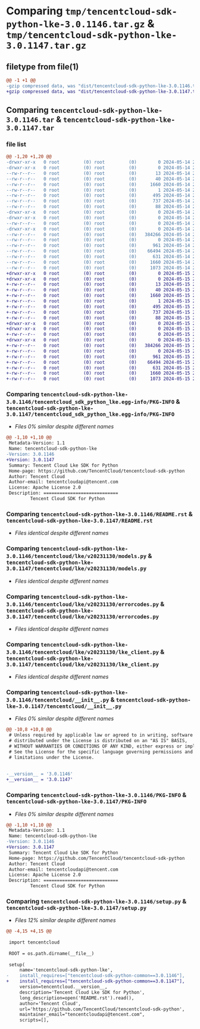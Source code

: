 # Comparing `tmp/tencentcloud-sdk-python-lke-3.0.1146.tar.gz` & `tmp/tencentcloud-sdk-python-lke-3.0.1147.tar.gz`

## filetype from file(1)

```diff
@@ -1 +1 @@
-gzip compressed data, was "dist/tencentcloud-sdk-python-lke-3.0.1146.tar", last modified: Tue May 14 21:48:46 2024, max compression
+gzip compressed data, was "dist/tencentcloud-sdk-python-lke-3.0.1147.tar", last modified: Wed May 15 22:09:43 2024, max compression
```

## Comparing `tencentcloud-sdk-python-lke-3.0.1146.tar` & `tencentcloud-sdk-python-lke-3.0.1147.tar`

### file list

```diff
@@ -1,20 +1,20 @@
-drwxr-xr-x   0 root         (0) root         (0)        0 2024-05-14 21:48:46.000000 tencentcloud-sdk-python-lke-3.0.1146/
-drwxr-xr-x   0 root         (0) root         (0)        0 2024-05-14 21:48:46.000000 tencentcloud-sdk-python-lke-3.0.1146/tencentcloud_sdk_python_lke.egg-info/
--rw-r--r--   0 root         (0) root         (0)       13 2024-05-14 21:48:46.000000 tencentcloud-sdk-python-lke-3.0.1146/tencentcloud_sdk_python_lke.egg-info/top_level.txt
--rw-r--r--   0 root         (0) root         (0)       40 2024-05-14 21:48:46.000000 tencentcloud-sdk-python-lke-3.0.1146/tencentcloud_sdk_python_lke.egg-info/requires.txt
--rw-r--r--   0 root         (0) root         (0)     1660 2024-05-14 21:48:46.000000 tencentcloud-sdk-python-lke-3.0.1146/tencentcloud_sdk_python_lke.egg-info/PKG-INFO
--rw-r--r--   0 root         (0) root         (0)        1 2024-05-14 21:48:46.000000 tencentcloud-sdk-python-lke-3.0.1146/tencentcloud_sdk_python_lke.egg-info/dependency_links.txt
--rw-r--r--   0 root         (0) root         (0)      495 2024-05-14 21:48:46.000000 tencentcloud-sdk-python-lke-3.0.1146/tencentcloud_sdk_python_lke.egg-info/SOURCES.txt
--rw-r--r--   0 root         (0) root         (0)      737 2024-05-14 21:48:46.000000 tencentcloud-sdk-python-lke-3.0.1146/README.rst
--rw-r--r--   0 root         (0) root         (0)       88 2024-05-14 21:48:46.000000 tencentcloud-sdk-python-lke-3.0.1146/setup.cfg
-drwxr-xr-x   0 root         (0) root         (0)        0 2024-05-14 21:48:46.000000 tencentcloud-sdk-python-lke-3.0.1146/tencentcloud/
-drwxr-xr-x   0 root         (0) root         (0)        0 2024-05-14 21:48:46.000000 tencentcloud-sdk-python-lke-3.0.1146/tencentcloud/lke/
--rw-r--r--   0 root         (0) root         (0)        0 2024-05-14 21:48:46.000000 tencentcloud-sdk-python-lke-3.0.1146/tencentcloud/lke/__init__.py
-drwxr-xr-x   0 root         (0) root         (0)        0 2024-05-14 21:48:46.000000 tencentcloud-sdk-python-lke-3.0.1146/tencentcloud/lke/v20231130/
--rw-r--r--   0 root         (0) root         (0)   384266 2024-05-14 21:48:46.000000 tencentcloud-sdk-python-lke-3.0.1146/tencentcloud/lke/v20231130/models.py
--rw-r--r--   0 root         (0) root         (0)        0 2024-05-14 21:48:46.000000 tencentcloud-sdk-python-lke-3.0.1146/tencentcloud/lke/v20231130/__init__.py
--rw-r--r--   0 root         (0) root         (0)      961 2024-05-14 21:48:46.000000 tencentcloud-sdk-python-lke-3.0.1146/tencentcloud/lke/v20231130/errorcodes.py
--rw-r--r--   0 root         (0) root         (0)    66494 2024-05-14 21:48:46.000000 tencentcloud-sdk-python-lke-3.0.1146/tencentcloud/lke/v20231130/lke_client.py
--rw-r--r--   0 root         (0) root         (0)      631 2024-05-14 21:48:46.000000 tencentcloud-sdk-python-lke-3.0.1146/tencentcloud/__init__.py
--rw-r--r--   0 root         (0) root         (0)     1660 2024-05-14 21:48:46.000000 tencentcloud-sdk-python-lke-3.0.1146/PKG-INFO
--rw-r--r--   0 root         (0) root         (0)     1073 2024-05-14 21:48:46.000000 tencentcloud-sdk-python-lke-3.0.1146/setup.py
+drwxr-xr-x   0 root         (0) root         (0)        0 2024-05-15 22:09:43.000000 tencentcloud-sdk-python-lke-3.0.1147/
+drwxr-xr-x   0 root         (0) root         (0)        0 2024-05-15 22:09:43.000000 tencentcloud-sdk-python-lke-3.0.1147/tencentcloud_sdk_python_lke.egg-info/
+-rw-r--r--   0 root         (0) root         (0)       13 2024-05-15 22:09:43.000000 tencentcloud-sdk-python-lke-3.0.1147/tencentcloud_sdk_python_lke.egg-info/top_level.txt
+-rw-r--r--   0 root         (0) root         (0)       40 2024-05-15 22:09:43.000000 tencentcloud-sdk-python-lke-3.0.1147/tencentcloud_sdk_python_lke.egg-info/requires.txt
+-rw-r--r--   0 root         (0) root         (0)     1660 2024-05-15 22:09:43.000000 tencentcloud-sdk-python-lke-3.0.1147/tencentcloud_sdk_python_lke.egg-info/PKG-INFO
+-rw-r--r--   0 root         (0) root         (0)        1 2024-05-15 22:09:43.000000 tencentcloud-sdk-python-lke-3.0.1147/tencentcloud_sdk_python_lke.egg-info/dependency_links.txt
+-rw-r--r--   0 root         (0) root         (0)      495 2024-05-15 22:09:43.000000 tencentcloud-sdk-python-lke-3.0.1147/tencentcloud_sdk_python_lke.egg-info/SOURCES.txt
+-rw-r--r--   0 root         (0) root         (0)      737 2024-05-15 22:09:43.000000 tencentcloud-sdk-python-lke-3.0.1147/README.rst
+-rw-r--r--   0 root         (0) root         (0)       88 2024-05-15 22:09:43.000000 tencentcloud-sdk-python-lke-3.0.1147/setup.cfg
+drwxr-xr-x   0 root         (0) root         (0)        0 2024-05-15 22:09:43.000000 tencentcloud-sdk-python-lke-3.0.1147/tencentcloud/
+drwxr-xr-x   0 root         (0) root         (0)        0 2024-05-15 22:09:43.000000 tencentcloud-sdk-python-lke-3.0.1147/tencentcloud/lke/
+-rw-r--r--   0 root         (0) root         (0)        0 2024-05-15 22:09:43.000000 tencentcloud-sdk-python-lke-3.0.1147/tencentcloud/lke/__init__.py
+drwxr-xr-x   0 root         (0) root         (0)        0 2024-05-15 22:09:43.000000 tencentcloud-sdk-python-lke-3.0.1147/tencentcloud/lke/v20231130/
+-rw-r--r--   0 root         (0) root         (0)   384266 2024-05-15 22:09:43.000000 tencentcloud-sdk-python-lke-3.0.1147/tencentcloud/lke/v20231130/models.py
+-rw-r--r--   0 root         (0) root         (0)        0 2024-05-15 22:09:43.000000 tencentcloud-sdk-python-lke-3.0.1147/tencentcloud/lke/v20231130/__init__.py
+-rw-r--r--   0 root         (0) root         (0)      961 2024-05-15 22:09:43.000000 tencentcloud-sdk-python-lke-3.0.1147/tencentcloud/lke/v20231130/errorcodes.py
+-rw-r--r--   0 root         (0) root         (0)    66494 2024-05-15 22:09:43.000000 tencentcloud-sdk-python-lke-3.0.1147/tencentcloud/lke/v20231130/lke_client.py
+-rw-r--r--   0 root         (0) root         (0)      631 2024-05-15 22:09:43.000000 tencentcloud-sdk-python-lke-3.0.1147/tencentcloud/__init__.py
+-rw-r--r--   0 root         (0) root         (0)     1660 2024-05-15 22:09:43.000000 tencentcloud-sdk-python-lke-3.0.1147/PKG-INFO
+-rw-r--r--   0 root         (0) root         (0)     1073 2024-05-15 22:09:43.000000 tencentcloud-sdk-python-lke-3.0.1147/setup.py
```

### Comparing `tencentcloud-sdk-python-lke-3.0.1146/tencentcloud_sdk_python_lke.egg-info/PKG-INFO` & `tencentcloud-sdk-python-lke-3.0.1147/tencentcloud_sdk_python_lke.egg-info/PKG-INFO`

 * *Files 0% similar despite different names*

```diff
@@ -1,10 +1,10 @@
 Metadata-Version: 1.1
 Name: tencentcloud-sdk-python-lke
-Version: 3.0.1146
+Version: 3.0.1147
 Summary: Tencent Cloud Lke SDK for Python
 Home-page: https://github.com/TencentCloud/tencentcloud-sdk-python
 Author: Tencent Cloud
 Author-email: tencentcloudapi@tencent.com
 License: Apache License 2.0
 Description: ============================
         Tencent Cloud SDK for Python
```

### Comparing `tencentcloud-sdk-python-lke-3.0.1146/README.rst` & `tencentcloud-sdk-python-lke-3.0.1147/README.rst`

 * *Files identical despite different names*

### Comparing `tencentcloud-sdk-python-lke-3.0.1146/tencentcloud/lke/v20231130/models.py` & `tencentcloud-sdk-python-lke-3.0.1147/tencentcloud/lke/v20231130/models.py`

 * *Files identical despite different names*

### Comparing `tencentcloud-sdk-python-lke-3.0.1146/tencentcloud/lke/v20231130/errorcodes.py` & `tencentcloud-sdk-python-lke-3.0.1147/tencentcloud/lke/v20231130/errorcodes.py`

 * *Files identical despite different names*

### Comparing `tencentcloud-sdk-python-lke-3.0.1146/tencentcloud/lke/v20231130/lke_client.py` & `tencentcloud-sdk-python-lke-3.0.1147/tencentcloud/lke/v20231130/lke_client.py`

 * *Files identical despite different names*

### Comparing `tencentcloud-sdk-python-lke-3.0.1146/tencentcloud/__init__.py` & `tencentcloud-sdk-python-lke-3.0.1147/tencentcloud/__init__.py`

 * *Files 0% similar despite different names*

```diff
@@ -10,8 +10,8 @@
 # Unless required by applicable law or agreed to in writing, software
 # distributed under the License is distributed on an "AS IS" BASIS,
 # WITHOUT WARRANTIES OR CONDITIONS OF ANY KIND, either express or implied.
 # See the License for the specific language governing permissions and
 # limitations under the License.
 
 
-__version__ = '3.0.1146'
+__version__ = '3.0.1147'
```

### Comparing `tencentcloud-sdk-python-lke-3.0.1146/PKG-INFO` & `tencentcloud-sdk-python-lke-3.0.1147/PKG-INFO`

 * *Files 0% similar despite different names*

```diff
@@ -1,10 +1,10 @@
 Metadata-Version: 1.1
 Name: tencentcloud-sdk-python-lke
-Version: 3.0.1146
+Version: 3.0.1147
 Summary: Tencent Cloud Lke SDK for Python
 Home-page: https://github.com/TencentCloud/tencentcloud-sdk-python
 Author: Tencent Cloud
 Author-email: tencentcloudapi@tencent.com
 License: Apache License 2.0
 Description: ============================
         Tencent Cloud SDK for Python
```

### Comparing `tencentcloud-sdk-python-lke-3.0.1146/setup.py` & `tencentcloud-sdk-python-lke-3.0.1147/setup.py`

 * *Files 12% similar despite different names*

```diff
@@ -4,15 +4,15 @@
 
 import tencentcloud
 
 ROOT = os.path.dirname(__file__)
 
 setup(
     name='tencentcloud-sdk-python-lke',
-    install_requires=["tencentcloud-sdk-python-common==3.0.1146"],
+    install_requires=["tencentcloud-sdk-python-common==3.0.1147"],
     version=tencentcloud.__version__,
     description='Tencent Cloud Lke SDK for Python',
     long_description=open('README.rst').read(),
     author='Tencent Cloud',
     url='https://github.com/TencentCloud/tencentcloud-sdk-python',
     maintainer_email="tencentcloudapi@tencent.com",
     scripts=[],
```

